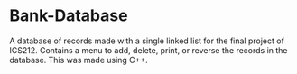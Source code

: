# Bank-Database
A database of records made with a single linked list for the final project of ICS212. Contains a menu to add, delete, print, or reverse the records in the database. This was made using C++.

